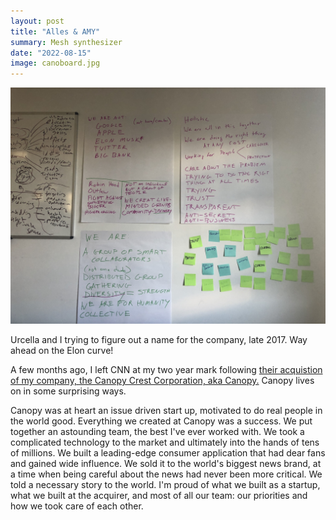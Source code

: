 ```yaml
---
layout: post
title: "Alles & AMY"
summary: Mesh synthesizer
date: "2022-08-15"
image: canoboard.jpg
---
```

<img src="/images/canoboard.jpg" class="big"/>
<p class="small">Urcella and I trying to figure out a name for the company, late 2017. Way ahead on the Elon curve!</p>

A few months ago, I left CNN at my two year mark following [their acquistion of my company, the Canopy Crest Corporation, aka Canopy.](https://notes.variogram.com/2020/04/07/canopy-is-joining-cnn/) Canopy lives on in some surprising ways.

Canopy was at heart an issue driven start up, motivated to do real people in the world good. Everything we created at Canopy was a success. We put together an astounding team, the best I've ever worked with. We took a complicated technology to the market and ultimately into the hands of tens of millions. We built a leading-edge consumer application that had dear fans and gained wide influence. We sold it to the world's biggest news brand, at a time when being careful about the news had never been more critical. We told a necessary story to the world. I'm proud of what we built as a startup, what we built at the acquirer, and most of all our team: our priorities and how we took care of each other. 
